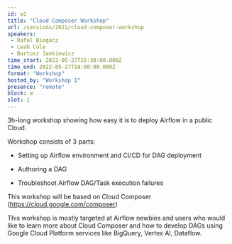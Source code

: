 ```yaml
---
id: w1
title: "Cloud Composer Workshop"
url: /sessions/2022/cloud-composer-workshop
speakers:
 - Rafal Biegacz
 - Leah Cole
 - Bartosz Jankiewicz
time_start: 2022-05-27T15:30:00.000Z
time_end: 2022-05-27T18:00:00.000Z
format: "Workshop"
hosted_by: "Workshop 1"
presence: "remote"
block: w
slot: 1
---
```


3h-long workshop showing how easy it is to deploy Airflow in a public Cloud. 
 
 
 
 Workshop consists of 3 parts:
 
 - Setting up Airflow environment and CI/CD for DAG deployment
 
 - Authoring a DAG
 
 - Troubleshoot Airflow DAG/Task execution failures
 
 
 
 This workshop will be based on Cloud Composer (https://cloud.google.com/composer)
 
 
 
 This workshop is mostly targeted at Airflow newbies and users who would like to learn more about Cloud Composer and how to develop DAGs using Google Cloud Platform services like BigQuery, Vertex AI, Dataflow.